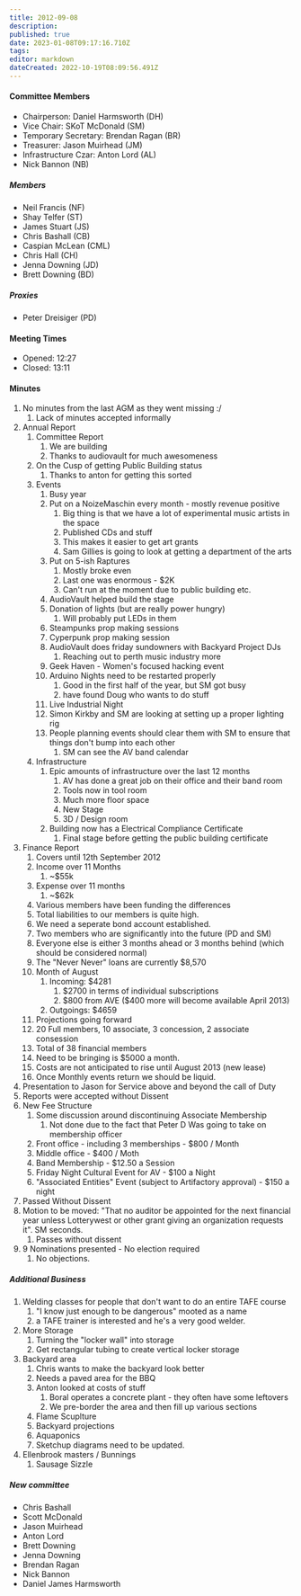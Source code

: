 ```yaml
---
title: 2012-09-08
description: 
published: true
date: 2023-01-08T09:17:16.710Z
tags: 
editor: markdown
dateCreated: 2022-10-19T08:09:56.491Z
---
```


#### Committee Members

-   Chairperson: Daniel Harmsworth (DH)
-   Vice Chair: SKoT McDonald (SM)
-   Temporary Secretary: Brendan Ragan (BR)
-   Treasurer: Jason Muirhead (JM)
-   Infrastructure Czar: Anton Lord (AL)
-   Nick Bannon (NB)

##### Members

-   Neil Francis (NF)
-   Shay Telfer (ST)
-   James Stuart (JS)
-   Chris Bashall (CB)
-   Caspian McLean (CML)
-   Chris Hall (CH)
-   Jenna Downing (JD)
-   Brett Downing (BD)

##### Proxies

-   Peter Dreisiger (PD)

#### Meeting Times

-   Opened: 12:27
-   Closed: 13:11

#### Minutes

1.  No minutes from the last AGM as they went missing :/
    1.  Lack of minutes accepted informally
2.  Annual Report
    1.  Committee Report
        1.  We are building
        2.  Thanks to audiovault for much awesomeness
    2.  On the Cusp of getting Public Building status
        1.  Thanks to anton for getting this sorted
    3.  Events
        1.  Busy year
        2.  Put on a NoizeMaschin every month - mostly revenue positive
            1.  Big thing is that we have a lot of experimental music artists in the space
            2.  Published CDs and stuff
            3.  This makes it easier to get art grants
            4.  Sam Gillies is going to look at getting a department of the arts
        3.  Put on 5-ish Raptures
            1.  Mostly broke even
            2.  Last one was enormous - \$2K
            3.  Can't run at the moment due to public building etc.
        4.  AudioVault helped build the stage
        5.  Donation of lights (but are really power hungry)
            1.  Will probably put LEDs in them
        6.  Steampunks prop making sessions
        7.  Cyperpunk prop making session
        8.  AudioVault does friday sundowners with Backyard Project DJs
            1.  Reaching out to perth music industry more
        9.  Geek Haven - Women's focused hacking event
        10. Arduino Nights need to be restarted properly
            1.  Good in the first half of the year, but SM got busy
            2.  have found Doug who wants to do stuff
        11. Live Industrial Night
        12. Simon Kirkby and SM are looking at setting up a proper lighting rig
        13. People planning events should clear them with SM to ensure that things don't bump into each other
            1.  SM can see the AV band calendar
    4.  Infrastructure
        1.  Epic amounts of infrastructure over the last 12 months
            1.  AV has done a great job on their office and their band room
            2.  Tools now in tool room
            3.  Much more floor space
            4.  New Stage
            5.  3D / Design room
        2.  Building now has a Electrical Compliance Certificate
            1.  Final stage before getting the public building certificate
3.  Finance Report
    1.  Covers until 12th September 2012
    2.  Income over 11 Months
        1.  \~\$55k
    3.  Expense over 11 months
        1.  \~\$62k
    4.  Various members have been funding the differences
    5.  Total liabilities to our members is quite high.
    6.  We need a seperate bond account established.
    7.  Two members who are significantly into the future (PD and SM)
    8.  Everyone else is either 3 months ahead or 3 months behind (which should be considered normal)
    9.  The "Never Never" loans are currently \$8,570
    10. Month of August
        1.  Incoming: \$4281
            1.  \$2700 in terms of individual subscriptions
            2.  \$800 from AVE (\$400 more will become available April 2013)
        2.  Outgoings: \$4659
    11. Projections going forward
    12. 20 Full members, 10 associate, 3 concession, 2 associate consession
    13. Total of 38 financial members
    14. Need to be bringing is \$5000 a month.
    15. Costs are not anticipated to rise until August 2013 (new lease)
    16. Once Monthly events return we should be liquid.
4.  Presentation to Jason for Service above and beyond the call of Duty
5.  Reports were accepted without Dissent
6.  New Fee Structure
    1.  Some discussion around discontinuing Associate Membership
        1.  Not done due to the fact that Peter D Was going to take on membership officer
    2.  Front office - including 3 memberships - \$800 / Month
    3.  Middle office - \$400 / Moth
    4.  Band Membership - \$12.50 a Session
    5.  Friday Night Cultural Event for AV - \$100 a Night
    6.  "Associated Entities" Event (subject to Artifactory approval) - \$150 a night
7.  Passed Without Dissent
8.  Motion to be moved: "That no auditor be appointed for the next financial year unless Lotterywest or other grant giving an organization requests it". SM seconds.
    1.  Passes without dissent
9.  9 Nominations presented - No election required
    1.  No objections.

##### Additional Business

1.  Welding classes for people that don't want to do an entire TAFE course
    1.  "I know just enough to be dangerous" mooted as a name
    2.  a TAFE trainer is interested and he's a very good welder.
2.  More Storage
    1.  Turning the "locker wall" into storage
    2.  Get rectangular tubing to create vertical locker storage
3.  Backyard area
    1.  Chris wants to make the backyard look better
    2.  Needs a paved area for the BBQ
    3.  Anton looked at costs of stuff
        1.  Boral operates a concrete plant - they often have some leftovers
        2.  We pre-border the area and then fill up various sections
    4.  Flame Scuplture
    5.  Backyard projections
    6.  Aquaponics
    7.  Sketchup diagrams need to be updated.
4.  Ellenbrook masters / Bunnings
    1.  Sausage Sizzle

##### New committee

-   Chris Bashall
-   Scott McDonald
-   Jason Muirhead
-   Anton Lord
-   Brett Downing
-   Jenna Downing
-   Brendan Ragan
-   Nick Bannon
-   Daniel James Harmsworth
